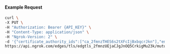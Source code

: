 <!-- Code generated for API Clients. DO NOT EDIT. -->

#### Example Request

```bash
curl \
-X PUT \
-H "Authorization: Bearer {API_KEY}" \
-H "Content-Type: application/json" \
-H "Ngrok-Version: 2" \
-d '{"certificate_authority_ids":["ca_2fmnzTHES6s2tXFcIjBxbqcrJkn"],"enabled":true}' \
https://api.ngrok.com/edges/tls/edgtls_2fmnzUEjaCJgJnOQ5CrkigMu23k/mutual_tls
```
